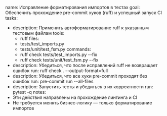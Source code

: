 name: Исправление форматирования импортов в тестах
goal: Обеспечить прохождение pre-commit хуков (ruff) и успешный запуск CI
tasks:
  - description: Применить автоформатирование ruff к указанным тестовым файлам
    tools:
      - ruff
    files:
      - tests/test_imports.py
      - tests/unit/test_fsm.py
    commands:
      - ruff check tests/test_imports.py --fix
      - ruff check tests/unit/test_fsm.py --fix
  - description: Убедиться, что после исправлений ruff не возвращает ошибок
    run: ruff check . --output-format=full
  - description: Убедиться, что все хуки pre-commit проходят без ошибок
    run: pre-commit run --all-files
  - description: Запустить тесты и убедиться в их корректности
    run: pytest -q
notes:
  - Эти действия направлены на прохождение линтинга и CI
  - Не требуется менять бизнес-логику — только форматирование импортов
